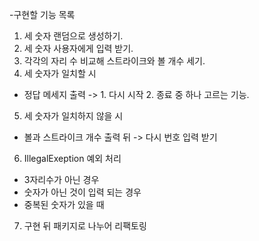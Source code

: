-구현할 기능 목록
1. 세 숫자 랜덤으로 생성하기.
2. 세 숫자 사용자에게 입력 받기.
3. 각각의 자리 수 비교해 스트라이크와 볼 개수 세기.
4. 세 숫자가 일치할 시 
- 정답 메세지 출력 -> 1. 다시 시작 2. 종료 중 하나 고르는 기능.
5. 세 숫자가 일치하지 않을 시
- 볼과 스트라이크 개수 출력 뒤 -> 다시 번호 입력 받기
6. IllegalExeption 예외 처리
- 3자리수가 아닌 경우
- 숫자가 아닌 것이 입력 되는 경우
- 중복된 숫자가 있을 때
7. 구현 뒤 패키지로 나누어 리팩토링
